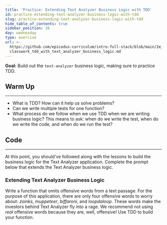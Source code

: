 ```yaml
---
title: 'Practice: Extending Text Analyzer Business Logic with TDD'
id: practice-extending-text-analyzer-business-logic-with-tdd
slug: practice-extending-text-analyzer-business-logic-with-tdd
hide_table_of_contents: true
sidebar_position: 26
day: wednesday
type: exercise
url: >-
  https://github.com/epicodus-curriculum/intro-full-stack/blob/main/2e_
  classwork_tdd_with_text_analyzer_business_logic.md
---
```


**Goal:** Build out the `text-analyzer` business logic, making sure to practice TDD.

## Warm Up
<hr />

* What is TDD? How can it help us solve problems?
* Can we write multiple tests for one function?
* What process do we follow when we use TDD when we are writing business logic? This means to ask: when do we write the test, when do we write the code, and when do we run the test?

## Code
---

At this point, you should've followed along with the lessons to build the business logic for the Text Analyzer application. Complete the prompt below that extends the Text Analyzer business logic.

### Extending Text Analyzer Business Logic

Write a function that omits offensive words from a text passage. For the purpose of this application, there are only four offensive words to worry about: _zoinks_, _muppeteer_, _biffaroni_, and _loopdaloop_. These words make the investors behind Text Analyzer fly into a rage. We recommend not using _real_ offensive words because they are, well, offensive! Use TDD to build your function.